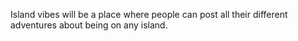 Island vibes will be a place where people can post all their different adventures about being on any island.
